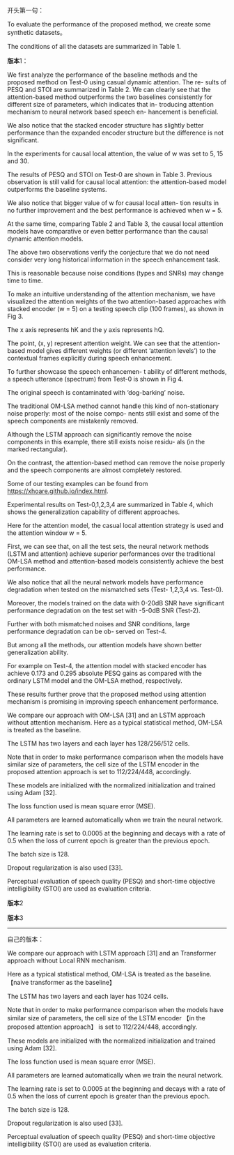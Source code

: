 开头第一句：

To evaluate the performance of the proposed method, we create some synthetic datasets。

The conditions of all the datasets are summarized in Table 1.

**版本**1：

We first analyze the performance of the baseline methods and the proposed method on Test-0 using casual dynamic attention. The re- sults of PESQ and STOI are summarized in Table 2. We can clearly see that the attention-based method outperforms the two baselines consistently for different size of parameters, which indicates that in- troducing attention mechanism to neural network based speech en- hancement is beneficial.

We also notice that the stacked encoder structure has slightly better performance than the expanded encoder structure but the difference is not significant.

In the experiments for causal local attention, the value of w was set to 5, 15 and 30. 

The results of PESQ and STOI on Test-0 are shown in Table 3. Previous observation is still valid for causal local attention: the attention-based model outperforms the baseline systems. 

We also notice that bigger value of w for causal local atten- tion results in no further improvement and the best performance is achieved when w = 5. 

At the same time, comparing Table 2 and Table 3, the causal local attention models have comparative or even better performance than the causal dynamic attention models. 

The above two observations verify the conjecture that we do not need consider very long historical information in the speech enhancement task. 

This is reasonable because noise conditions (types and SNRs) may change time to time.

To make an intuitive understanding of the attention mechanism, we have visualized the attention weights of the two attention-based approaches with stacked encoder (w = 5) on a testing speech clip (100 frames), as shown in Fig 3. 

The x axis represents hK and the y axis represents hQ. 

The point, (x, y) represent attention weight. We can see that the attention-based model gives different weights (or different ‘attention levels’) to the contextual frames explicitly during speech enhancement. 

To further showcase the speech enhancemen- t ability of different methods, a speech utterance (spectrum) from Test-0 is shown in Fig 4. 

The original speech is contaminated with ‘dog-barking’ noise. 

The traditional OM-LSA method cannot handle this kind of non-stationary noise properly: most of the noise compo- nents still exist and some of the speech components are mistakenly removed. 

Although the LSTM approach can significantly remove the noise components in this example, there still exists noise residu- als (in the marked rectangular). 

On the contrast, the attention-based method can remove the noise properly and the speech components are almost completely restored. 

Some of our testing examples can be found from https://xhoare.github.io/index.html.

Experimental results on Test-0,1,2,3,4 are summarized in Table 4, which shows the generalization capability of different approaches.

Here for the attention model, the casual local attention strategy is used and the attention window w = 5. 

First, we can see that, on all the test sets, the neural network methods (LSTM and attention) achieve superior performances over the traditional OM-LSA method and attention-based models consistently achieve the best performance. 

We also notice that all the neural network models have performance degradation when tested on the mismatched sets (Test- 1,2,3,4 vs. Test-0). 

Moreover, the models trained on the data with 0-20dB SNR have significant performance degradation on the test set with -5-0dB SNR (Test-2). 

Further with both mismatched noises and SNR conditions, large performance degradation can be ob- served on Test-4. 

But among all the methods, our attention models have shown better generalization ability. 

For example on Test-4, the attention model with stacked encoder has achieve 0.173 and 0.295 absolute PESQ gains as compared with the ordinary LSTM model and the OM-LSA method, respectively. 

These results further prove that the proposed method using attention mechanism is promising in improving speech enhancement performance.







We compare our approach with OM-LSA [31] and an LSTM approach without attention mechanism. Here as a typical statistical method, OM-LSA is treated as the baseline.

The LSTM has two layers and each layer has 128/256/512 cells.

Note that in order to make performance comparison when the models have similar size of parameters, the cell size of the LSTM encoder in the proposed attention approach is set to 112/224/448, accordingly.

These models are initialized with the normalized initialization and trained using Adam [32].

The loss function used is mean square error (MSE).

All parameters are learned automatically when we train the neural network.

The learning rate is set to 0.0005 at the beginning and decays with a rate of 0.5 when the loss of current epoch is greater than the previous epoch.

The batch size is 128.

Dropout regularization is also used [33].

Perceptual evaluation of speech quality (PESQ) and short-time objective intelligibility (STOI) are used as evaluation criteria.



**版本**2



**版本**3





---



自己的版本：

We compare our approach with LSTM approach  [31] and an Transformer approach without Local RNN mechanism. 

Here as a typical statistical method, OM-LSA is treated as the baseline. 【naive transformer as the baseline】

The LSTM has two layers and each layer has 1024 cells.

Note that in order to make performance comparison when the models have similar size of parameters, the cell size of the LSTM encoder 【in the proposed attention approach】 is set to 112/224/448, accordingly.

These models are initialized with the normalized initialization and trained using Adam [32].

The loss function used is mean square error (MSE).

All parameters are learned automatically when we train the neural network.

The learning rate is set to 0.0005 at the beginning and decays with a rate of 0.5 when the loss of current epoch is greater than the previous epoch.

The batch size is 128.

Dropout regularization is also used [33].

Perceptual evaluation of speech quality (PESQ) and short-time objective intelligibility (STOI) are used as evaluation criteria.